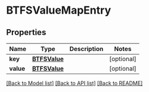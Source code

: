 # BTFSValueMapEntry

## Properties
Name | Type | Description | Notes
------------ | ------------- | ------------- | -------------
**key** | [**BTFSValue**](BTFSValue.md) |  | [optional] 
**value** | [**BTFSValue**](BTFSValue.md) |  | [optional] 

[[Back to Model list]](../README.md#documentation-for-models) [[Back to API list]](../README.md#documentation-for-api-endpoints) [[Back to README]](../README.md)


